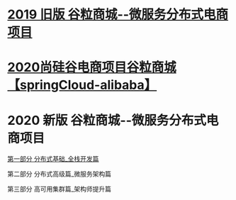 
# [2019 旧版 谷粒商城--微服务分布式电商项目](https://www.bilibili.com/video/av55643074/?spm_id_from=333.788.videocard.13)

# [2020尚硅谷电商项目谷粒商城【springCloud-alibaba】](https://www.bilibili.com/video/BV1CJ411r7AR/?spm_id_from=333.788.videocard.13)

# 2020 新版 谷粒商城--微服务分布式电商项目
  
  [第一部分    分布式基础_全栈开发篇](https://www.bilibili.com/video/BV1Bk4y19769?from=search&seid=16136405646521935348)
  
  第二部分   分布式高级篇_微服务架构篇
  
  第三部分   高可用集群篇_架构师提升篇

